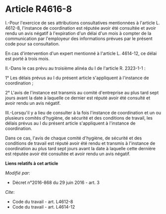 # Article R4616-8

I.-Pour l'exercice de ses attributions consultatives mentionnées à l'article L. 4612-8, l'instance de coordination est
réputée avoir été consultée et avoir rendu un avis négatif à l'expiration d'un délai d'un mois à compter de la communication
par l'employeur des informations prévues par le présent code pour sa consultation. 

En cas d'intervention d'un expert mentionné à l'article L. 4614-12, ce délai est porté à trois mois. 

II.-Dans le cas prévu au troisième alinéa du I de l'article R. 2323-1-1 : 

1° Les délais prévus au I du présent article s'appliquent à l'instance de coordination ; 

2° L'avis de l'instance est transmis au comité d'entreprise au plus tard sept jours avant la date à laquelle ce dernier est
réputé avoir été consulté et avoir rendu un avis négatif. 

III.-Lorsqu'il y a lieu de consulter à la fois l'instance de coordination et un ou plusieurs comités d'hygiène, de sécurité
et des conditions de travail, les délais prévus au I du présent article s'appliquent à l'instance de coordination. 

Dans ce cas, l'avis de chaque comité d'hygiène, de sécurité et des conditions de travail est réputé avoir été rendu et
transmis à l'instance de coordination au plus tard sept jours avant la date à laquelle cette dernière est réputée avoir été
consultée et avoir rendu un avis négatif.

**Liens relatifs à cet article**

_Modifié par_:

  - Décret n°2016-868 du 29 juin 2016 - art. 3

_Cite_:

  - Code du travail - art. L4612-8
  - Code du travail - art. L4614-12
